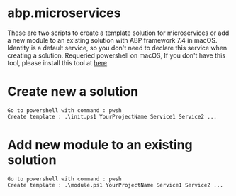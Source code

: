 # abp.microservices
These are two scripts to create a template solution for microservices or add a new module to an existing solution with ABP framework 7.4 in macOS. Identity is a default service, so you don't need to declare this service when creating a solution.
Requeried powershell on macOS, If you don't have this tool, please install this tool at <a href="https://learn.microsoft.com/en-us/powershell/scripting/install/installing-powershell-on-macos?view=powershell-7.4">here</a>

# Create new a solution
    Go to powershell with command : pwsh
    Create template : .\init.ps1 YourProjectName Service1 Service2 ...

# Add new module to an existing solution
    Go to powershell with command : pwsh
    Create template : .\module.ps1 YourProjectName Service1 Service2 ...
